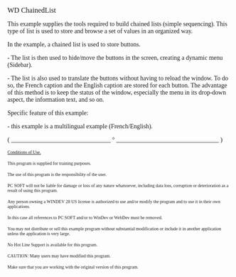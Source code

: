   
<span style="font-family:Arial sans-serif;font-size:16px;">WD ChainedList</span>

  
<span style="font-family:Arial sans-serif;font-size:14px;">This example supplies the tools required to build chained lists (simple sequencing). This type of list is used to store and browse a set of values in an organized way.</span>

  
<span style="font-family:Arial sans-serif;font-size:14px;">In the example, a chained list is used to store buttons. </span>

<span style="font-family:Arial sans-serif;font-size:14px;">- The list is then used to hide/move the buttons in the screen, creating a dynamic menu (Sidebar).</span>

<span style="font-family:Arial sans-serif;font-size:14px;">- The list is also used to translate the buttons without having to reload the window. To do so, the French caption and the English caption are stored for each button. The advantage of this method is to keep the status of the window, especially the menu in its drop-down aspect, the information text, and so on.</span>

  
<span style="font-family:Arial sans-serif;font-size:14px;">Specific feature of this example:</span>

<span style="font-family:Arial sans-serif;font-size:14px;">- this example is a multilingual example (French/English).</span>

  
  
<span style="font-family:Arial sans-serif;font-size:14px;">( \_\_\_\_\_\_\_\_\_\_\_\_\_\_\_\_\_\_\_\_\_\_\_\_\_\_\_\_\_\_\_\_ ° \_\_\_\_\_\_\_\_\_\_\_\_\_\_\_\_\_\_\_\_\_\_\_\_\_\_\_\_\_\_\_\_\_ )</span>

  
<span style="text-decoration:underline;font-family:Arial sans-serif;font-size:10px;">Conditions of Use.</span>

<span style="font-family:Arial sans-serif;font-size:10px;">This program is supplied for training purposes.</span>

<span style="font-family:Arial sans-serif;font-size:10px;">The use of this program is the responsibility of the user. </span>

<span style="font-family:Arial sans-serif;font-size:10px;">PC SOFT will not be liable for damage or loss of any nature whatsoever, including data loss, corruption or deterioration as a result of using this program.</span>

<span style="font-family:Arial sans-serif;font-size:10px;">Any person owning a WINDEV 28 US license is authorized to use and/or modify the program and to use it in their own applications. </span>

<span style="font-family:Arial sans-serif;font-size:10px;">In this case all references to PC SOFT and/or to WinDev or WebDev must be removed.</span>

<span style="font-family:Arial sans-serif;font-size:10px;">You may not distribute or sell this example program without substantial modification or include it in another application unless the application is very large.</span>

  
<span style="font-family:Arial sans-serif;font-size:10px;">No Hot Line Support is available for this program.</span>

  
<span style="font-family:Arial sans-serif;font-size:10px;">CAUTION: Many users may have modified this program. </span>

<span style="font-family:Arial sans-serif;font-size:10px;">Make sure that you are working with the original version of this program.</span>

  
  
  
  